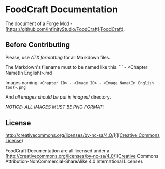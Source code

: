 # FoodCraft Documentation
The document of a Forge Mod - [https://github.com/InfinityStudio/FoodCraft](FoodCraft).

## Before Contributing
Please, use *ATX formatting* for all Markdown files.

The Markdown's filename must to be named like this: ```<Chapter ID> - <Chapter Name(In English)>.md

Images naming: ```<Chapter ID> - <Image ID> - <Image Name(In English too)>.png```

And *all images should be put in images/* directory.

*NOTICE: ALL IMAGES MUST BE PNG FORMAT*!

## License
[http://creativecommons.org/licenses/by-nc-sa/4.0/](![Creative Commons License](https://i.creativecommons.org/l/by-nc-sa/4.0/88x31.png))

FoodCraft Documentation are all licensed under a [http://creativecommons.org/licenses/by-nc-sa/4.0/](Creative Commons Attribution-NonCommercial-ShareAlike 4.0 International License).
